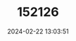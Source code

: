 ---
title: "152126"
category: "Pachycereus hollianus"
draft: false
date: 2024-02-22 13:03:51
languages:
  Spanish; Castilian: ["Acompes", "Baboso"]
---